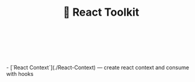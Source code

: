 <div align="center">
  <h1>
    🚀 React Toolkit    <br />
    <br />
    <br />
    <br />
  </h1>
</div>
 - [`React Context`](./React-Context) &mdash; create react context and consume with hooks
